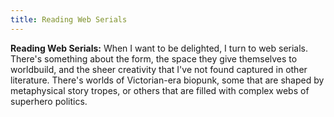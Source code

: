 ```yaml
---
title: Reading Web Serials
---
```


**Reading Web Serials:** When I want to be delighted, I turn to web serials. There's something about the form, the space they give themselves to worldbuild, and the sheer creativity that I've not found captured in other literature. There's worlds of Victorian-era biopunk, some that are shaped by metaphysical story tropes, or others that are filled with complex webs of superhero politics.
